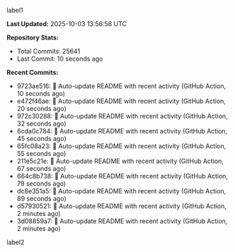 
label1 
<!-- ACTIVITY_START -->
**Last Updated:** 2025-10-03 13:56:58 UTC

**Repository Stats:**
- Total Commits: 25641
- Last Commit: 10 seconds ago

**Recent Commits:**
- 9723ae516: 🤖 Auto-update README with recent activity (GitHub Action, 10 seconds ago)
- e472f46ae: 🤖 Auto-update README with recent activity (GitHub Action, 20 seconds ago)
- 972c30288: 🤖 Auto-update README with recent activity (GitHub Action, 32 seconds ago)
- 6cda0c784: 🤖 Auto-update README with recent activity (GitHub Action, 45 seconds ago)
- 65fc08a23: 🤖 Auto-update README with recent activity (GitHub Action, 55 seconds ago)
- 211e5c21e: 🤖 Auto-update README with recent activity (GitHub Action, 67 seconds ago)
- 664c8b738: 🤖 Auto-update README with recent activity (GitHub Action, 79 seconds ago)
- dc8e351a5: 🤖 Auto-update README with recent activity (GitHub Action, 89 seconds ago)
- d57930521: 🤖 Auto-update README with recent activity (GitHub Action, 2 minutes ago)
- 3d08859a7: 🤖 Auto-update README with recent activity (GitHub Action, 2 minutes ago)
<!-- ACTIVITY_END -->

label2
